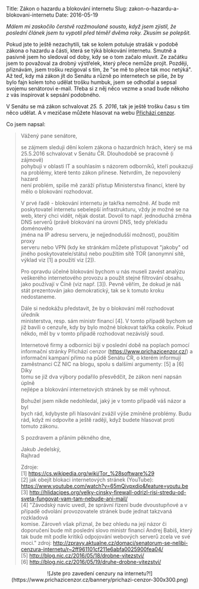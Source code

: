 Title: Zákon o hazardu a blokování internetu
Slug: zakon-o-hazardu-a-blokovani-internetu
Date: 2016-05-19

_Málem mi zaskočilo čerstvě rozžmoulané sousto, když jsem zjistil, že poslední článek jsem tu vypotil před téměř dvěma roky. Zkusím se polepšit._

Pokud jste to ještě nezachytili, tak se kolem potuluje strašák v podobě zákona o hazardu a části, která se týká blokování internetu. Smutně a pasivně jsem ho sledoval od doby, kdy se o tom začalo mluvit. Ze začátku jsem to považoval za drobný výstřelek, který přece nemůže projít. Později, přiznávám, jsem trošku rezigoval s tím, že "se mě to přece tak moc netýká". Až teď, kdy má zákon jít do Senátu a různě po internetech se píše, že by bylo fajn kolem toho udělat trošku humbuk, jsem se odhodlal a sepsal svojemu senátorovi e-mail. Třeba si z něj něco vezme a snad bude někoho z vás inspirovat k sepsání podobného.

V Senátu se má zákon schvalovat *25. 5. 2016*, tak je ještě trošku času s tím něco udělat. A v mezičase můžete hlasovat na webu [Přichází cenzor](https://www.prichazicenzor.cz/).

Co jsem napsal:
> Vážený pane senátore,
> 
> se zájmem sleduji dění kolem zákona o hazardních hrách, který se má  
> 25.5.2016 schvalovat v Senátu ČR. Dlouhodobě se pracovně (i zájmově)  
> pohybuji v oblasti IT a souhlasím s názorem odborníků, kteří poukazují  
> na problémy, které tento zákon přinese. Netvrdím, že nepovolený hazard  
> není problém, spíše mě zaráží přístup Ministerstva financí, které by  
> mělo o blokování rozhodovat.
> 
> V prvé řadě - blokování internetu je takřka nemožné. Ať bude mít  
> poskytovatel internetu sebelepší infrastrukturu, vždy je možné se na  
> web, který chci vidět, nějak dostat. Dovolí to např. jednoduchá změna  
> DNS serverů (právě blokování na úrovni DNS, tedy překladu doménového  
> jména na IP adresu serveru, je nejjednodušší možnost), použitím proxy  
> serveru nebo VPN (kdy ke stránkám můžete přistupovat "jakoby" od  
> jiného poskytovatele/státu) nebo použitím sítě TOR (anonymní sítě,  
> výklad viz [1] a použití viz [2]).
> 
> Pro opravdu účelné blokování bychom u nás museli zavést analýzu  
> veškerého internetového provozu a použít stejné filtrování obsahu,  
> jako používají v Číně (viz např. [3]). Pevně věřím, že dokud je náš  
> stát prezentován jako demokratický, tak se k tomuto kroku nedostaneme.
> 
> Dále si nedokážu představit, že by o blokování měl rozhodovat úředník  
> ministerstva, resp. sám ministr financí [4]. V tomto případě bychom se  
> již bavili o cenzuře, kdy by bylo možné blokovat takřka cokoliv. Pokud  
> někdo, měl by v tomto případě rozhodovat nezávislý soud.
> 
> Internetové firmy a odborníci bijí v poslední době na poplach pomocí  
> informační stránky Přichází cenzor (<https://www.prichazicenzor.cz/>) a  
> informační kampaní přímo na půdě Senátu ČR, o kterém informují  
> zaměstnanci CZ NIC na blogu, spolu s dalšími argumenty: [5] a [6] Díky  
> tomu se již dva výbory podařilo přesvědčit, že zákon není napsán úplně  
> nejlépe a blokování internetových stránek by se měl vyhnout.
> 
> Bohužel jsem nikde nedohledal, jaký je v tomto případě váš názor a byl  
> bych rád, kdybyste při hlasování zvážil výše zmíněné problémy. Budu  
> rád, když mi odpovíte a ještě raději, když budete hlasovat proti  
> tomuto zákonu.
> 
> S pozdravem a přáním pěkného dne,
> 
> Jakub Jedelský,  
> Rajhrad
> 
> Zdroje:  
> [1] <https://cs.wikipedia.org/wiki/Tor_%28software%29>  
> [2] jak obejít blokaci internetových stránek (YouTube):  
> <https://www.youtube.com/watch?v=65mQivpxdio&feature=youtu.be>  
> [3] <http://hlidacipes.org/velky-cinsky-firewall-odrizl-risi-stredu-od-sveta-fungovat-vam-tam-nebude-ani-mail/>  
> [4] "Závodský navíc uvedl, že správní řízení bude dvoustupňové a v  
> případě odvolání provozovatele stránek bude jednat takzvaná rozkladová  
> komise. Zároveň však přiznal, že bez ohledu na její názor či  
> doporučení bude mít poslední slovo ministr financí Andrej Babiš, který  
> tak bude mít podle kritiků odpojování webových serverů zcela ve své  
> moci." zdroj: <http://zpravy.aktualne.cz/domaci/senatorum-se-nelibi-cenzura-internetu/r~2ff961101cf211e6abfa0025900fea04/>  
> [5] <http://blog.nic.cz/2016/05/18/drobne-vitezstvi/>  
> [6] <http://blog.nic.cz/2016/05/19/druhe-drobne-vitezstvi/>

<center>
![Jste pro zavedení cenzury na internetu?!] (https://www.prichazicenzor.cz/bannery/prichazi-cenzor-300x300.png)
</center>
